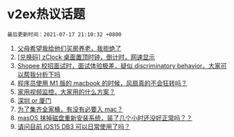 # v2ex热议话题

`最后更新时间：2021-07-17 21:10:32 +0800`

1. [父母希望我给他们买房养老，我拒绝了](https://www.v2ex.com/t/790010)
1. [[兑换码] zClock 桌面置顶时钟，倒计时，网速显示](https://www.v2ex.com/t/790028)
1. [Shopee 校招面试时，面试体验极差，疑似 discriminatory behavior，大家可以帮我分析下吗](https://www.v2ex.com/t/789996)
1. [程序员使用 M1 版的 macbook 的时候，风扇真的不会狂转吗？](https://www.v2ex.com/t/790050)
1. [家用视频监控，大家用的什么方案？](https://www.v2ex.com/t/790029)
1. [深圳 or 厦门](https://www.v2ex.com/t/790076)
1. [为了集齐全家桶，有没有必要入 mac？](https://www.v2ex.com/t/790002)
1. [masOS 抹掉磁盘重新安装系统，装了几个小时还没好正常吗？？](https://www.v2ex.com/t/790017)
1. [请问目前 iOS15 DB3 可以日常使用了吗？](https://www.v2ex.com/t/790053)

